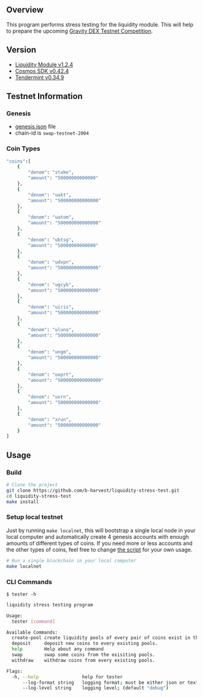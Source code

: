 ## Overview

This program performs stress testing for the liquidity module. This will help to prepare the upcoming [Gravity DEX Testnet Competition](https://gravitydex.io/).
## Version

- [Liquidity Module v1.2.4](https://github.com/tendermint/liquidity/tree/v1.2.4) 
- [Cosmos SDK v0.42.4](https://github.com/cosmos/cosmos-sdk/tree/v0.42.4)
- [Tendermint v0.34.9](https://github.com/tendermint/tendermint/tree/v0.34.9)

## Testnet Information
### Genesis 

- [genesis.json](https://github.com/nodebreaker0-0/gentx/blob/main/genesis.json) file 
- chain-id is `swap-testnet-2004` 

### Coin Types

```bash
"coins":[
    {
        "denom": "stake",
        "amount": "50000000000000"
    },
    {
        "denom": "uakt",
        "amount": "500000000000000"
    },
    {
        "denom": "uatom",
        "amount": "500000000000000"
    },
    {
        "denom": "ubtsg",
        "amount": "50000000000000"
    },
    {
        "denom": "udvpn",
        "amount": "500000000000000"
    },
    {
        "denom": "ugcyb",
        "amount": "500000000000000"
    },
    {
        "denom": "uiris",
        "amount": "500000000000000"
    },
    {
        "denom": "uluna",
        "amount": "500000000000000"
    },
    {
        "denom": "ungm",
        "amount": "500000000000000"
    },
    {
        "denom": "uxprt",
        "amount": "5000000000000000"
    },
    {
        "denom": "uxrn",
        "amount": "500000000000000"
    },
    {
        "denom": "xrun",
        "amount": "500000000000000"
    }
]
```

## Usage
### Build

```bash
# Clone the project
git clone https://github.com/b-harvest/liquidity-stress-test.git
cd liquidity-stress-test
make install
```

### Setup local testnet

Just by running `make localnet`, this will bootstrap a single local node in your local computer and 
automatically create 4 genesis accounts with enough amounts of different types of coins. If you need more or less accounts and the other types of coins, feel free to change [the script](https://github.com/b-harvest/liquidity-stress-test/blob/main/scripts/localnet.sh#L9-L13) for your own usage.

```bash
# Run a single blockchain in your local computer 
make localnet
```

### CLI Commands

`$ tester -h`
```bash
liquidity stress testing program

Usage:
  tester [command]

Available Commands:
  create-pool create liquidity pools of every pair of coins exist in the network.
  deposit     deposit new coins to every existing pools.
  help        Help about any command
  swap        swap some coins from the exisiting pools.
  withdraw    withdraw coins from every existing pools.

Flags:
  -h, --help                help for tester
      --log-format string   logging format; must be either json or text; (default "text")
      --log-level string    logging level; (default "debug")
```